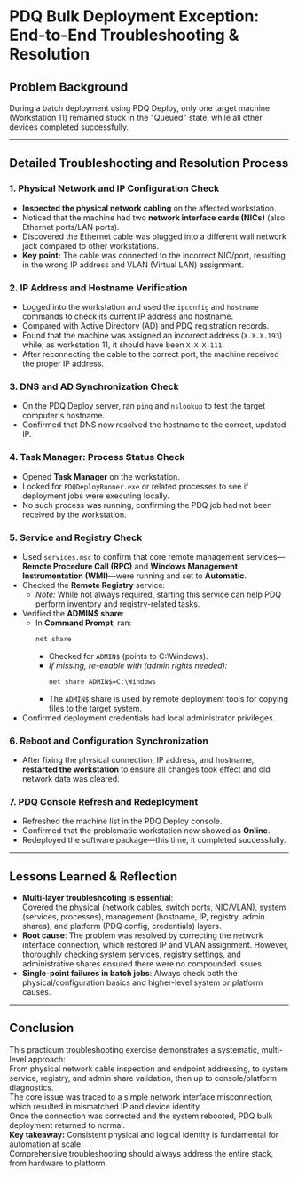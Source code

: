 # PDQ Bulk Deployment Exception: End-to-End Troubleshooting & Resolution

## Problem Background

During a batch deployment using PDQ Deploy, only one target machine (Workstation 11) remained stuck in the "Queued" state, while all other devices completed successfully.

---

## Detailed Troubleshooting and Resolution Process

### 1. Physical Network and IP Configuration Check

- **Inspected the physical network cabling** on the affected workstation.
- Noticed that the machine had two **network interface cards (NICs)** (also: Ethernet ports/LAN ports).
- Discovered the Ethernet cable was plugged into a different wall network jack compared to other workstations.  
- **Key point:** The cable was connected to the incorrect NIC/port, resulting in the wrong IP address and VLAN (Virtual LAN) assignment.

### 2. IP Address and Hostname Verification

- Logged into the workstation and used the `ipconfig` and `hostname` commands to check its current IP address and hostname.
- Compared with Active Directory (AD) and PDQ registration records.  
- Found that the machine was assigned an incorrect address (`X.X.X.193`) while, as workstation 11, it should have been `X.X.X.111`.
- After reconnecting the cable to the correct port, the machine received the proper IP address.

### 3. DNS and AD Synchronization Check

- On the PDQ Deploy server, ran `ping` and `nslookup` to test the target computer's hostname.
- Confirmed that DNS now resolved the hostname to the correct, updated IP.

### 4. Task Manager: Process Status Check

- Opened **Task Manager** on the workstation.
- Looked for `PDQDeployRunner.exe` or related processes to see if deployment jobs were executing locally.
- No such process was running, confirming the PDQ job had not been received by the workstation.

### 5. Service and Registry Check

- Used `services.msc` to confirm that core remote management services—**Remote Procedure Call (RPC)** and **Windows Management Instrumentation (WMI)**—were running and set to **Automatic**.
- Checked the **Remote Registry** service:  
  - *Note:* While not always required, starting this service can help PDQ perform inventory and registry-related tasks.
- Verified the **ADMIN$ share**:
  - In **Command Prompt**, ran:
    ```cmd
    net share
    ```
    - Checked for `ADMIN$` (points to C:\Windows).
    - *If missing, re-enable with (admin rights needed):*
      ```cmd
      net share ADMIN$=C:\Windows
      ```
    - The `ADMIN$` share is used by remote deployment tools for copying files to the target system.
- Confirmed deployment credentials had local administrator privileges.

### 6. Reboot and Configuration Synchronization

- After fixing the physical connection, IP address, and hostname, **restarted the workstation** to ensure all changes took effect and old network data was cleared.

### 7. PDQ Console Refresh and Redeployment

- Refreshed the machine list in the PDQ Deploy console.
- Confirmed that the problematic workstation now showed as **Online**.
- Redeployed the software package—this time, it completed successfully.

---

## Lessons Learned & Reflection

- **Multi-layer troubleshooting is essential**:  
  Covered the physical (network cables, switch ports, NIC/VLAN), system (services, processes), management (hostname, IP, registry, admin shares), and platform (PDQ config, credentials) layers.
- **Root cause**: The problem was resolved by correcting the network interface connection, which restored IP and VLAN assignment. However, thoroughly checking system services, registry settings, and administrative shares ensured there were no compounded issues.
- **Single-point failures in batch jobs**: Always check both the physical/configuration basics and higher-level system or platform causes.

---

## Conclusion 

This practicum troubleshooting exercise demonstrates a systematic, multi-level approach:  
From physical network cable inspection and endpoint addressing, to system service, registry, and admin share validation, then up to console/platform diagnostics.  
The core issue was traced to a simple network interface misconnection, which resulted in mismatched IP and device identity.  
Once the connection was corrected and the system rebooted, PDQ bulk deployment returned to normal.  
**Key takeaway:** Consistent physical and logical identity is fundamental for automation at scale.  
Comprehensive troubleshooting should always address the entire stack, from hardware to platform.


